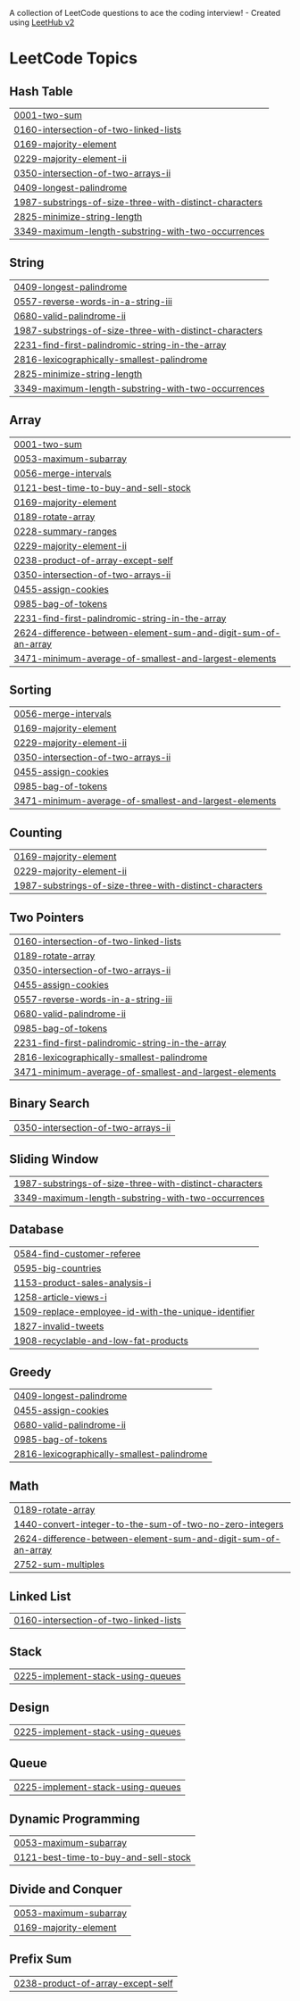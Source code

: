 A collection of LeetCode questions to ace the coding interview! - Created using [LeetHub v2](https://github.com/arunbhardwaj/LeetHub-2.0)

<!---LeetCode Topics Start-->
# LeetCode Topics
## Hash Table
|  |
| ------- |
| [0001-two-sum](https://github.com/JPriyasathya/Leetcode-Solutions/tree/master/0001-two-sum) |
| [0160-intersection-of-two-linked-lists](https://github.com/JPriyasathya/Leetcode-Solutions/tree/master/0160-intersection-of-two-linked-lists) |
| [0169-majority-element](https://github.com/JPriyasathya/Leetcode-Solutions/tree/master/0169-majority-element) |
| [0229-majority-element-ii](https://github.com/JPriyasathya/Leetcode-Solutions/tree/master/0229-majority-element-ii) |
| [0350-intersection-of-two-arrays-ii](https://github.com/JPriyasathya/Leetcode-Solutions/tree/master/0350-intersection-of-two-arrays-ii) |
| [0409-longest-palindrome](https://github.com/JPriyasathya/Leetcode-Solutions/tree/master/0409-longest-palindrome) |
| [1987-substrings-of-size-three-with-distinct-characters](https://github.com/JPriyasathya/Leetcode-Solutions/tree/master/1987-substrings-of-size-three-with-distinct-characters) |
| [2825-minimize-string-length](https://github.com/JPriyasathya/Leetcode-Solutions/tree/master/2825-minimize-string-length) |
| [3349-maximum-length-substring-with-two-occurrences](https://github.com/JPriyasathya/Leetcode-Solutions/tree/master/3349-maximum-length-substring-with-two-occurrences) |
## String
|  |
| ------- |
| [0409-longest-palindrome](https://github.com/JPriyasathya/Leetcode-Solutions/tree/master/0409-longest-palindrome) |
| [0557-reverse-words-in-a-string-iii](https://github.com/JPriyasathya/Leetcode-Solutions/tree/master/0557-reverse-words-in-a-string-iii) |
| [0680-valid-palindrome-ii](https://github.com/JPriyasathya/Leetcode-Solutions/tree/master/0680-valid-palindrome-ii) |
| [1987-substrings-of-size-three-with-distinct-characters](https://github.com/JPriyasathya/Leetcode-Solutions/tree/master/1987-substrings-of-size-three-with-distinct-characters) |
| [2231-find-first-palindromic-string-in-the-array](https://github.com/JPriyasathya/Leetcode-Solutions/tree/master/2231-find-first-palindromic-string-in-the-array) |
| [2816-lexicographically-smallest-palindrome](https://github.com/JPriyasathya/Leetcode-Solutions/tree/master/2816-lexicographically-smallest-palindrome) |
| [2825-minimize-string-length](https://github.com/JPriyasathya/Leetcode-Solutions/tree/master/2825-minimize-string-length) |
| [3349-maximum-length-substring-with-two-occurrences](https://github.com/JPriyasathya/Leetcode-Solutions/tree/master/3349-maximum-length-substring-with-two-occurrences) |
## Array
|  |
| ------- |
| [0001-two-sum](https://github.com/JPriyasathya/Leetcode-Solutions/tree/master/0001-two-sum) |
| [0053-maximum-subarray](https://github.com/JPriyasathya/Leetcode-Solutions/tree/master/0053-maximum-subarray) |
| [0056-merge-intervals](https://github.com/JPriyasathya/Leetcode-Solutions/tree/master/0056-merge-intervals) |
| [0121-best-time-to-buy-and-sell-stock](https://github.com/JPriyasathya/Leetcode-Solutions/tree/master/0121-best-time-to-buy-and-sell-stock) |
| [0169-majority-element](https://github.com/JPriyasathya/Leetcode-Solutions/tree/master/0169-majority-element) |
| [0189-rotate-array](https://github.com/JPriyasathya/Leetcode-Solutions/tree/master/0189-rotate-array) |
| [0228-summary-ranges](https://github.com/JPriyasathya/Leetcode-Solutions/tree/master/0228-summary-ranges) |
| [0229-majority-element-ii](https://github.com/JPriyasathya/Leetcode-Solutions/tree/master/0229-majority-element-ii) |
| [0238-product-of-array-except-self](https://github.com/JPriyasathya/Leetcode-Solutions/tree/master/0238-product-of-array-except-self) |
| [0350-intersection-of-two-arrays-ii](https://github.com/JPriyasathya/Leetcode-Solutions/tree/master/0350-intersection-of-two-arrays-ii) |
| [0455-assign-cookies](https://github.com/JPriyasathya/Leetcode-Solutions/tree/master/0455-assign-cookies) |
| [0985-bag-of-tokens](https://github.com/JPriyasathya/Leetcode-Solutions/tree/master/0985-bag-of-tokens) |
| [2231-find-first-palindromic-string-in-the-array](https://github.com/JPriyasathya/Leetcode-Solutions/tree/master/2231-find-first-palindromic-string-in-the-array) |
| [2624-difference-between-element-sum-and-digit-sum-of-an-array](https://github.com/JPriyasathya/Leetcode-Solutions/tree/master/2624-difference-between-element-sum-and-digit-sum-of-an-array) |
| [3471-minimum-average-of-smallest-and-largest-elements](https://github.com/JPriyasathya/Leetcode-Solutions/tree/master/3471-minimum-average-of-smallest-and-largest-elements) |
## Sorting
|  |
| ------- |
| [0056-merge-intervals](https://github.com/JPriyasathya/Leetcode-Solutions/tree/master/0056-merge-intervals) |
| [0169-majority-element](https://github.com/JPriyasathya/Leetcode-Solutions/tree/master/0169-majority-element) |
| [0229-majority-element-ii](https://github.com/JPriyasathya/Leetcode-Solutions/tree/master/0229-majority-element-ii) |
| [0350-intersection-of-two-arrays-ii](https://github.com/JPriyasathya/Leetcode-Solutions/tree/master/0350-intersection-of-two-arrays-ii) |
| [0455-assign-cookies](https://github.com/JPriyasathya/Leetcode-Solutions/tree/master/0455-assign-cookies) |
| [0985-bag-of-tokens](https://github.com/JPriyasathya/Leetcode-Solutions/tree/master/0985-bag-of-tokens) |
| [3471-minimum-average-of-smallest-and-largest-elements](https://github.com/JPriyasathya/Leetcode-Solutions/tree/master/3471-minimum-average-of-smallest-and-largest-elements) |
## Counting
|  |
| ------- |
| [0169-majority-element](https://github.com/JPriyasathya/Leetcode-Solutions/tree/master/0169-majority-element) |
| [0229-majority-element-ii](https://github.com/JPriyasathya/Leetcode-Solutions/tree/master/0229-majority-element-ii) |
| [1987-substrings-of-size-three-with-distinct-characters](https://github.com/JPriyasathya/Leetcode-Solutions/tree/master/1987-substrings-of-size-three-with-distinct-characters) |
## Two Pointers
|  |
| ------- |
| [0160-intersection-of-two-linked-lists](https://github.com/JPriyasathya/Leetcode-Solutions/tree/master/0160-intersection-of-two-linked-lists) |
| [0189-rotate-array](https://github.com/JPriyasathya/Leetcode-Solutions/tree/master/0189-rotate-array) |
| [0350-intersection-of-two-arrays-ii](https://github.com/JPriyasathya/Leetcode-Solutions/tree/master/0350-intersection-of-two-arrays-ii) |
| [0455-assign-cookies](https://github.com/JPriyasathya/Leetcode-Solutions/tree/master/0455-assign-cookies) |
| [0557-reverse-words-in-a-string-iii](https://github.com/JPriyasathya/Leetcode-Solutions/tree/master/0557-reverse-words-in-a-string-iii) |
| [0680-valid-palindrome-ii](https://github.com/JPriyasathya/Leetcode-Solutions/tree/master/0680-valid-palindrome-ii) |
| [0985-bag-of-tokens](https://github.com/JPriyasathya/Leetcode-Solutions/tree/master/0985-bag-of-tokens) |
| [2231-find-first-palindromic-string-in-the-array](https://github.com/JPriyasathya/Leetcode-Solutions/tree/master/2231-find-first-palindromic-string-in-the-array) |
| [2816-lexicographically-smallest-palindrome](https://github.com/JPriyasathya/Leetcode-Solutions/tree/master/2816-lexicographically-smallest-palindrome) |
| [3471-minimum-average-of-smallest-and-largest-elements](https://github.com/JPriyasathya/Leetcode-Solutions/tree/master/3471-minimum-average-of-smallest-and-largest-elements) |
## Binary Search
|  |
| ------- |
| [0350-intersection-of-two-arrays-ii](https://github.com/JPriyasathya/Leetcode-Solutions/tree/master/0350-intersection-of-two-arrays-ii) |
## Sliding Window
|  |
| ------- |
| [1987-substrings-of-size-three-with-distinct-characters](https://github.com/JPriyasathya/Leetcode-Solutions/tree/master/1987-substrings-of-size-three-with-distinct-characters) |
| [3349-maximum-length-substring-with-two-occurrences](https://github.com/JPriyasathya/Leetcode-Solutions/tree/master/3349-maximum-length-substring-with-two-occurrences) |
## Database
|  |
| ------- |
| [0584-find-customer-referee](https://github.com/JPriyasathya/Leetcode-Solutions/tree/master/0584-find-customer-referee) |
| [0595-big-countries](https://github.com/JPriyasathya/Leetcode-Solutions/tree/master/0595-big-countries) |
| [1153-product-sales-analysis-i](https://github.com/JPriyasathya/Leetcode-Solutions/tree/master/1153-product-sales-analysis-i) |
| [1258-article-views-i](https://github.com/JPriyasathya/Leetcode-Solutions/tree/master/1258-article-views-i) |
| [1509-replace-employee-id-with-the-unique-identifier](https://github.com/JPriyasathya/Leetcode-Solutions/tree/master/1509-replace-employee-id-with-the-unique-identifier) |
| [1827-invalid-tweets](https://github.com/JPriyasathya/Leetcode-Solutions/tree/master/1827-invalid-tweets) |
| [1908-recyclable-and-low-fat-products](https://github.com/JPriyasathya/Leetcode-Solutions/tree/master/1908-recyclable-and-low-fat-products) |
## Greedy
|  |
| ------- |
| [0409-longest-palindrome](https://github.com/JPriyasathya/Leetcode-Solutions/tree/master/0409-longest-palindrome) |
| [0455-assign-cookies](https://github.com/JPriyasathya/Leetcode-Solutions/tree/master/0455-assign-cookies) |
| [0680-valid-palindrome-ii](https://github.com/JPriyasathya/Leetcode-Solutions/tree/master/0680-valid-palindrome-ii) |
| [0985-bag-of-tokens](https://github.com/JPriyasathya/Leetcode-Solutions/tree/master/0985-bag-of-tokens) |
| [2816-lexicographically-smallest-palindrome](https://github.com/JPriyasathya/Leetcode-Solutions/tree/master/2816-lexicographically-smallest-palindrome) |
## Math
|  |
| ------- |
| [0189-rotate-array](https://github.com/JPriyasathya/Leetcode-Solutions/tree/master/0189-rotate-array) |
| [1440-convert-integer-to-the-sum-of-two-no-zero-integers](https://github.com/JPriyasathya/Leetcode-Solutions/tree/master/1440-convert-integer-to-the-sum-of-two-no-zero-integers) |
| [2624-difference-between-element-sum-and-digit-sum-of-an-array](https://github.com/JPriyasathya/Leetcode-Solutions/tree/master/2624-difference-between-element-sum-and-digit-sum-of-an-array) |
| [2752-sum-multiples](https://github.com/JPriyasathya/Leetcode-Solutions/tree/master/2752-sum-multiples) |
## Linked List
|  |
| ------- |
| [0160-intersection-of-two-linked-lists](https://github.com/JPriyasathya/Leetcode-Solutions/tree/master/0160-intersection-of-two-linked-lists) |
## Stack
|  |
| ------- |
| [0225-implement-stack-using-queues](https://github.com/JPriyasathya/Leetcode-Solutions/tree/master/0225-implement-stack-using-queues) |
## Design
|  |
| ------- |
| [0225-implement-stack-using-queues](https://github.com/JPriyasathya/Leetcode-Solutions/tree/master/0225-implement-stack-using-queues) |
## Queue
|  |
| ------- |
| [0225-implement-stack-using-queues](https://github.com/JPriyasathya/Leetcode-Solutions/tree/master/0225-implement-stack-using-queues) |
## Dynamic Programming
|  |
| ------- |
| [0053-maximum-subarray](https://github.com/JPriyasathya/Leetcode-Solutions/tree/master/0053-maximum-subarray) |
| [0121-best-time-to-buy-and-sell-stock](https://github.com/JPriyasathya/Leetcode-Solutions/tree/master/0121-best-time-to-buy-and-sell-stock) |
## Divide and Conquer
|  |
| ------- |
| [0053-maximum-subarray](https://github.com/JPriyasathya/Leetcode-Solutions/tree/master/0053-maximum-subarray) |
| [0169-majority-element](https://github.com/JPriyasathya/Leetcode-Solutions/tree/master/0169-majority-element) |
## Prefix Sum
|  |
| ------- |
| [0238-product-of-array-except-self](https://github.com/JPriyasathya/Leetcode-Solutions/tree/master/0238-product-of-array-except-self) |
<!---LeetCode Topics End-->